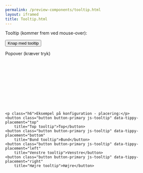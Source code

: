 ```yaml
--- 
permalink: /preview-components/tooltip.html
layout: iframed 
title: Tooltip.html
---
```

<div class="container">
    <p class="h6">Tooltip (kommer frem ved mouse-over):</p>
    <button class="button button-primary js-tooltip" role="tooltip" title="Dette er et tooltip"
        aria-label="Dette er et tooltip">Knap med tooltip</button>
    <p class="h6">Popover (kræver tryk)</p>
    <a class="popover js-tooltip" data-tippy-trigger="click" role="tooltip" title="Dette er en hjælpetekst i en popover"
        aria-label="Dette er en hjælpetekst i en popover">
        <svg class="icon-svg "><use xlink:href="#help-circle-outline"></use></svg>
    </a>

    <p class="h6">Eksempel på konfiguration - placering:</p>
    <button class="button button-primary js-tooltip" data-tippy-placement="top"
        title="Top tooltip">Top</button>
    <button class="button button-primary js-tooltip" data-tippy-placement="bottom"
        title="Bund tooltip">Bund</button>
    <button class="button button-primary js-tooltip" data-tippy-placement="left"
        title="Venstre tooltip">Venstre</button>
    <button class="button button-primary js-tooltip" data-tippy-placement="right"
        title="Højre tooltip">Højre</button>
</div>